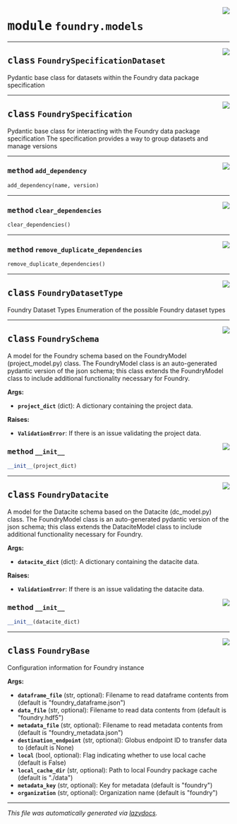 <!-- markdownlint-disable -->

<a href="https://github.com/MLMI2-CSSI/foundry/tree/main/foundry/models.py#L0"><img align="right" style="float:right;" src="https://img.shields.io/badge/-source-cccccc?style=flat-square"></a>

# <kbd>module</kbd> `foundry.models`






---

<a href="https://github.com/MLMI2-CSSI/foundry/tree/main/foundry/models.py#L18"><img align="right" style="float:right;" src="https://img.shields.io/badge/-source-cccccc?style=flat-square"></a>

## <kbd>class</kbd> `FoundrySpecificationDataset`
Pydantic base class for datasets within the Foundry data package specification 





---

<a href="https://github.com/MLMI2-CSSI/foundry/tree/main/foundry/models.py#L26"><img align="right" style="float:right;" src="https://img.shields.io/badge/-source-cccccc?style=flat-square"></a>

## <kbd>class</kbd> `FoundrySpecification`
Pydantic base class for interacting with the Foundry data package specification The specification provides a way to group datasets and manage versions 




---

<a href="https://github.com/MLMI2-CSSI/foundry/tree/main/foundry/models.py#L37"><img align="right" style="float:right;" src="https://img.shields.io/badge/-source-cccccc?style=flat-square"></a>

### <kbd>method</kbd> `add_dependency`

```python
add_dependency(name, version)
```





---

<a href="https://github.com/MLMI2-CSSI/foundry/tree/main/foundry/models.py#L49"><img align="right" style="float:right;" src="https://img.shields.io/badge/-source-cccccc?style=flat-square"></a>

### <kbd>method</kbd> `clear_dependencies`

```python
clear_dependencies()
```





---

<a href="https://github.com/MLMI2-CSSI/foundry/tree/main/foundry/models.py#L40"><img align="right" style="float:right;" src="https://img.shields.io/badge/-source-cccccc?style=flat-square"></a>

### <kbd>method</kbd> `remove_duplicate_dependencies`

```python
remove_duplicate_dependencies()
```






---

<a href="https://github.com/MLMI2-CSSI/foundry/tree/main/foundry/models.py#L58"><img align="right" style="float:right;" src="https://img.shields.io/badge/-source-cccccc?style=flat-square"></a>

## <kbd>class</kbd> `FoundryDatasetType`
Foundry Dataset Types Enumeration of the possible Foundry dataset types 





---

<a href="https://github.com/MLMI2-CSSI/foundry/tree/main/foundry/models.py#L69"><img align="right" style="float:right;" src="https://img.shields.io/badge/-source-cccccc?style=flat-square"></a>

## <kbd>class</kbd> `FoundrySchema`
A model for the Foundry schema based on the FoundryModel (project_model.py) class. The FoundryModel class is an auto-generated pydantic version of the json schema; this class extends the FoundryModel class to include additional functionality necessary for Foundry. 



**Args:**
 
 - <b>`project_dict`</b> (dict):  A dictionary containing the project data. 



**Raises:**
 
 - <b>`ValidationError`</b>:  If there is an issue validating the project data. 

<a href="https://github.com/MLMI2-CSSI/foundry/tree/main/foundry/models.py#L82"><img align="right" style="float:right;" src="https://img.shields.io/badge/-source-cccccc?style=flat-square"></a>

### <kbd>method</kbd> `__init__`

```python
__init__(project_dict)
```









---

<a href="https://github.com/MLMI2-CSSI/foundry/tree/main/foundry/models.py#L98"><img align="right" style="float:right;" src="https://img.shields.io/badge/-source-cccccc?style=flat-square"></a>

## <kbd>class</kbd> `FoundryDatacite`
A model for the Datacite schema based on the Datacite (dc_model.py) class. The FoundryModel class is an auto-generated pydantic version of the json schema; this class extends the DataciteModel class to include additional functionality necessary for Foundry. 



**Args:**
 
 - <b>`datacite_dict`</b> (dict):  A dictionary containing the datacite data. 



**Raises:**
 
 - <b>`ValidationError`</b>:  If there is an issue validating the datacite data. 

<a href="https://github.com/MLMI2-CSSI/foundry/tree/main/foundry/models.py#L110"><img align="right" style="float:right;" src="https://img.shields.io/badge/-source-cccccc?style=flat-square"></a>

### <kbd>method</kbd> `__init__`

```python
__init__(datacite_dict)
```









---

<a href="https://github.com/MLMI2-CSSI/foundry/tree/main/foundry/models.py#L133"><img align="right" style="float:right;" src="https://img.shields.io/badge/-source-cccccc?style=flat-square"></a>

## <kbd>class</kbd> `FoundryBase`
Configuration information for Foundry instance 



**Args:**
 
 - <b>`dataframe_file`</b> (str, optional):  Filename to read dataframe contents from (default is "foundry_dataframe.json") 
 - <b>`data_file`</b> (str, optional):  Filename to read data contents from (default is "foundry.hdf5") 
 - <b>`metadata_file`</b> (str, optional):  Filename to read metadata contents from (default is "foundry_metadata.json") 
 - <b>`destination_endpoint`</b> (str, optional):  Globus endpoint ID to transfer data to (default is None) 
 - <b>`local`</b> (bool, optional):  Flag indicating whether to use local cache (default is False) 
 - <b>`local_cache_dir`</b> (str, optional):  Path to local Foundry package cache (default is "./data") 
 - <b>`metadata_key`</b> (str, optional):  Key for metadata (default is "foundry") 
 - <b>`organization`</b> (str, optional):  Organization name (default is "foundry") 







---

_This file was automatically generated via [lazydocs](https://github.com/ml-tooling/lazydocs)._
